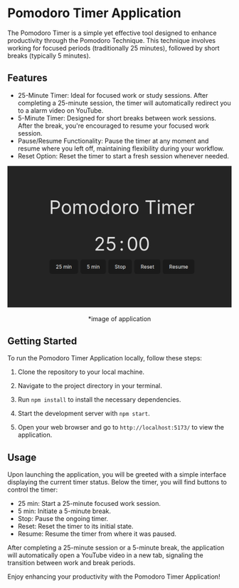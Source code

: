 # Pomodoro Timer Application

The Pomodoro Timer is a simple yet effective tool designed to enhance productivity through the Pomodoro Technique. This technique involves working for focused periods (traditionally 25 minutes), followed by short breaks (typically 5 minutes).

## Features

- 25-Minute Timer: Ideal for focused work or study sessions. After completing a 25-minute session, the timer will automatically redirect you to a alarm video on YouTube.
- 5-Minute Timer: Designed for short breaks between work sessions. After the break, you're encouraged to resume your focused work session.
- Pause/Resume Functionality: Pause the timer at any moment and resume where you left off, maintaining flexibility during your workflow.
- Reset Option: Reset the timer to start a fresh session whenever needed.

<div align="center">

![Alt:text](public/UI.svg)

\*image of application

</div>

## Getting Started

To run the Pomodoro Timer Application locally, follow these steps:

1. Clone the repository to your local machine.

2. Navigate to the project directory in your terminal.
3. Run `npm install` to install the necessary dependencies.
4. Start the development server with `npm start`.
5. Open your web browser and go to `http://localhost:5173/` to view the application.

## Usage

Upon launching the application, you will be greeted with a simple interface displaying the current timer status. Below the timer, you will find buttons to control the timer:

- 25 min: Start a 25-minute focused work session.
- 5 min: Initiate a 5-minute break.
- Stop: Pause the ongoing timer.
- Reset: Reset the timer to its initial state.
- Resume: Resume the timer from where it was paused.

After completing a 25-minute session or a 5-minute break, the application will automatically open a YouTube video in a new tab, signaling the transition between work and break periods.

Enjoy enhancing your productivity with the Pomodoro Timer Application!
